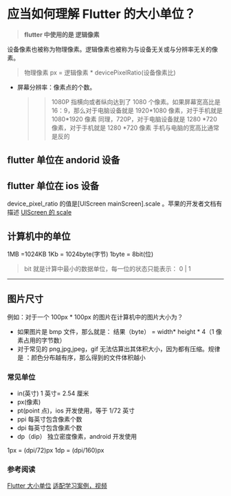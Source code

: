 # 应当如何理解 Flutter 的大小单位？

> **flutter 中使用的是 逻辑像素**

设备像素也被称为物理像素。逻辑像素也被称为与设备无关或与分辨率无关的像素。

> 物理像素 px = 逻辑像素 \* devicePixelRatio(设备像素比)

- 屏幕分辨率：像素点的个数。
  > > 1080P 指横向或者纵向达到了 1080 个像素。如果屏幕宽高比是 16：9，那么对于电脑设备就是 1920\*1080 像素，对于手机就是 1080\*1920 像素
  > > 同理，720P，对于电脑设备就是 1280 \*720 像素，对于手机就是 1280 \*720 像素
  > > 手机与电脑的宽高比通常是反的

## flutter 单位在 andorid 设备

## flutter 单位在 ios 设备

device_pixel_ratio 的值是[UIScreen mainScreen].scale 。苹果的开发者文档有描述 [UIScreen 的 scale](https://developer.apple.com/documentation/uikit/uiscreen/1617836-scale)

## 计算机中的单位

1MB =1024KB
1Kb = 1024byte(字节)
1byte = 8bit(位)

> bit 就是计算中最小的数据单位，每一位的状态只能表示： 0 | 1

---

## 图片尺寸

例如：对于一个 100px \* 100px 的图片在计算机中的图片大小为？

- 如果图片是 bmp 文件，那么就是： 结果（byte） = width* height * 4（1 像素占用的字节数）
- 对于常见的 png,jpg,jpeg，gif 无法估算出其体积大小，因为都有压缩。规律是 ：颜色分布越有序，那么得到的文件体积越小

### 常见单位

- in(英寸) 1 英寸= 2.54 厘米
- px(像素)
- pt(point 点)，ios 开发使用，等于 1/72 英寸
- ppi 每英寸包含像素个数
- dpi 每英寸包含像素个数
- dp（dip） 独立密度像素，android 开发使用

1px = (dpi/72)px
1dp = (dpi/160)px

### 参考阅读

[Flutter 大小单位](https://juejin.cn/post/6844904197435965447)
[适配学习案例，视频](https://www.bilibili.com/video/BV1gi4y1x7YS?p=38)
